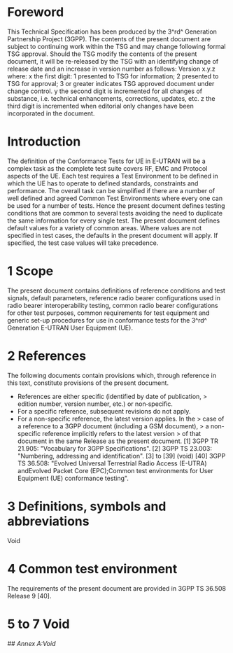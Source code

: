 # Foreword
This Technical Specification has been produced by the 3^rd^ Generation
Partnership Project (3GPP).
The contents of the present document are subject to continuing work within the
TSG and may change following formal TSG approval. Should the TSG modify the
contents of the present document, it will be re-released by the TSG with an
identifying change of release date and an increase in version number as
follows:
Version x.y.z
where:
x the first digit:
1 presented to TSG for information;
2 presented to TSG for approval;
3 or greater indicates TSG approved document under change control.
y the second digit is incremented for all changes of substance, i.e. technical
enhancements, corrections, updates, etc.
z the third digit is incremented when editorial only changes have been
incorporated in the document.
# Introduction
The definition of the Conformance Tests for UE in E-UTRAN will be a complex
task as the complete test suite covers RF, EMC and Protocol aspects of the UE.
Each test requires a Test Environment to be defined in which the UE has to
operate to defined standards, constraints and performance. The overall task
can be simplified if there are a number of well defined and agreed Common Test
Environments where every one can be used for a number of tests. Hence the
present document defines testing conditions that are common to several tests
avoiding the need to duplicate the same information for every single test.
The present document defines default values for a variety of common areas.
Where values are not specified in test cases, the defaults in the present
document will apply. If specified, the test case values will take precedence.
# 1 Scope
The present document contains definitions of reference conditions and test
signals, default parameters, reference radio bearer configurations used in
radio bearer interoperability testing, common radio bearer configurations for
other test purposes, common requirements for test equipment and generic set-up
procedures for use in conformance tests for the 3^rd^ Generation E-UTRAN User
Equipment (UE).
# 2 References
The following documents contain provisions which, through reference in this
text, constitute provisions of the present document.
  * References are either specific (identified by date of publication, > edition number, version number, etc.) or non‑specific.
  * For a specific reference, subsequent revisions do not apply.
  * For a non-specific reference, the latest version applies. In the > case of a reference to a 3GPP document (including a GSM document), > a non-specific reference implicitly refers to the latest version > of that document in the same Release as the present document.
[1] 3GPP TR 21.905: \"Vocabulary for 3GPP Specifications\".
[2] 3GPP TS 23.003: \"Numbering, addressing and identification\".
[3] to [39] (void)
[40] 3GPP TS 36.508: \"Evolved Universal Terrestrial Radio Access (E-UTRA)
andEvolved Packet Core (EPC);Common test environments for User Equipment (UE)
conformance testing\".
# 3 Definitions, symbols and abbreviations
Void
# 4 Common test environment
The requirements of the present document are provided in 3GPP TS 36.508
Release 9 [40].
# 5 to 7 Void
###### ## Annex A:Void
#